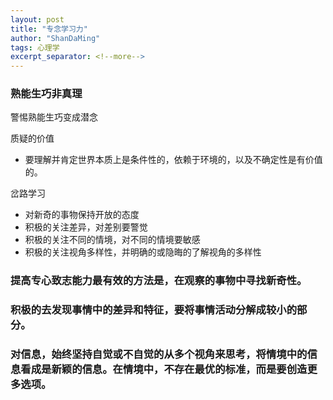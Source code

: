 ```yaml
---
layout: post
title: "专念学习力"
author: "ShanDaMing"
tags: 心理学
excerpt_separator: <!--more-->
---
```


<!--more-->

### 熟能生巧非真理
警惕熟能生巧变成潜念

质疑的价值
* 要理解并肯定世界本质上是条件性的，依赖于环境的，以及不确定性是有价值的。

岔路学习
* 对新奇的事物保持开放的态度
* 积极的关注差异，对差别要警觉
* 积极的关注不同的情境，对不同的情境要敏感
* 积极的关注视角多样性，并明确的或隐晦的了解视角的多样性

### 提高专心致志能力最有效的方法是，在观察的事物中寻找新奇性。

### 积极的去发现事情中的差异和特征，要将事情活动分解成较小的部分。

### 对信息，始终坚持自觉或不自觉的从多个视角来思考，将情境中的信息看成是新颖的信息。在情境中，不存在最优的标准，而是要创造更多选项。
